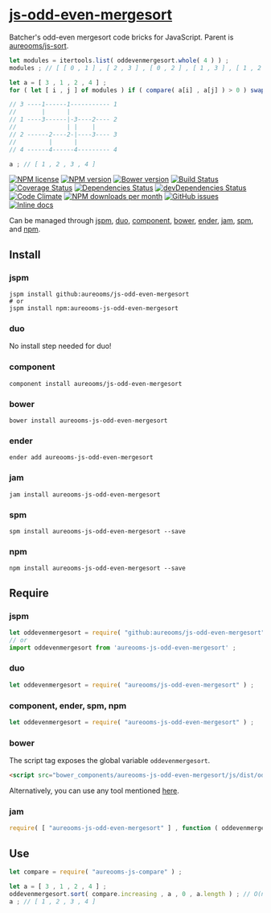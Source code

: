 [js-odd-even-mergesort](http://aureooms.github.io/js-odd-even-mergesort)
==

Batcher's odd-even mergesort code bricks for JavaScript. Parent is [aureooms/js-sort](https://github.com/aureooms/js-sort).

```js
let modules = itertools.list( oddevenmergesort.whole( 4 ) ) ;
modules ; // [ [ 0 , 1 ] , [ 2 , 3 ] , [ 0 , 2 ] , [ 1 , 3 ] , [ 1 , 2 ] ]

let a = [ 3 , 1 , 2 , 4 ] ;
for ( let [ i , j ] of modules ) if ( compare( a[i] , a[j] ) > 0 ) swap( a , i , j ) ;

// 3 ----1------1----------- 1
//       |      |
// 1 ----3------|-3----2---- 2
//              | |    |
// 2 ------2----2-|----3---- 3
//         |      |
// 4 ------4------4--------- 4

a ; // [ 1 , 2 , 3 , 4 ]
```

[![NPM license](http://img.shields.io/npm/l/aureooms-js-odd-even-mergesort.svg?style=flat)](https://raw.githubusercontent.com/aureooms/js-odd-even-mergesort/master/LICENSE)
[![NPM version](http://img.shields.io/npm/v/aureooms-js-odd-even-mergesort.svg?style=flat)](https://www.npmjs.org/package/aureooms-js-odd-even-mergesort)
[![Bower version](http://img.shields.io/bower/v/aureooms-js-odd-even-mergesort.svg?style=flat)](http://bower.io/search/?q=aureooms-js-odd-even-mergesort)
[![Build Status](http://img.shields.io/travis/aureooms/js-odd-even-mergesort.svg?style=flat)](https://travis-ci.org/aureooms/js-odd-even-mergesort)
[![Coverage Status](http://img.shields.io/coveralls/aureooms/js-odd-even-mergesort.svg?style=flat)](https://coveralls.io/r/aureooms/js-odd-even-mergesort)
[![Dependencies Status](http://img.shields.io/david/aureooms/js-odd-even-mergesort.svg?style=flat)](https://david-dm.org/aureooms/js-odd-even-mergesort#info=dependencies)
[![devDependencies Status](http://img.shields.io/david/dev/aureooms/js-odd-even-mergesort.svg?style=flat)](https://david-dm.org/aureooms/js-odd-even-mergesort#info=devDependencies)
[![Code Climate](http://img.shields.io/codeclimate/github/aureooms/js-odd-even-mergesort.svg?style=flat)](https://codeclimate.com/github/aureooms/js-odd-even-mergesort)
[![NPM downloads per month](http://img.shields.io/npm/dm/aureooms-js-odd-even-mergesort.svg?style=flat)](https://www.npmjs.org/package/aureooms-js-odd-even-mergesort)
[![GitHub issues](http://img.shields.io/github/issues/aureooms/js-odd-even-mergesort.svg?style=flat)](https://github.com/aureooms/js-odd-even-mergesort/issues)
[![Inline docs](http://inch-ci.org/github/aureooms/js-odd-even-mergesort.svg?branch=master&style=shields)](http://inch-ci.org/github/aureooms/js-odd-even-mergesort)

Can be managed through [jspm](https://github.com/jspm/jspm-cli),
[duo](https://github.com/duojs/duo),
[component](https://github.com/componentjs/component),
[bower](https://github.com/bower/bower),
[ender](https://github.com/ender-js/Ender),
[jam](https://github.com/caolan/jam),
[spm](https://github.com/spmjs/spm),
and [npm](https://github.com/npm/npm).

## Install

### jspm
```terminal
jspm install github:aureooms/js-odd-even-mergesort
# or
jspm install npm:aureooms-js-odd-even-mergesort
```
### duo
No install step needed for duo!

### component
```terminal
component install aureooms/js-odd-even-mergesort
```

### bower
```terminal
bower install aureooms-js-odd-even-mergesort
```

### ender
```terminal
ender add aureooms-js-odd-even-mergesort
```

### jam
```terminal
jam install aureooms-js-odd-even-mergesort
```

### spm
```terminal
spm install aureooms-js-odd-even-mergesort --save
```

### npm
```terminal
npm install aureooms-js-odd-even-mergesort --save
```

## Require
### jspm
```js
let oddevenmergesort = require( "github:aureooms/js-odd-even-mergesort" ) ;
// or
import oddevenmergesort from 'aureooms-js-odd-even-mergesort' ;
```
### duo
```js
let oddevenmergesort = require( "aureooms/js-odd-even-mergesort" ) ;
```

### component, ender, spm, npm
```js
let oddevenmergesort = require( "aureooms-js-odd-even-mergesort" ) ;
```

### bower
The script tag exposes the global variable `oddevenmergesort`.
```html
<script src="bower_components/aureooms-js-odd-even-mergesort/js/dist/odd-even-mergesort.min.js"></script>
```
Alternatively, you can use any tool mentioned [here](http://bower.io/docs/tools/).

### jam
```js
require( [ "aureooms-js-odd-even-mergesort" ] , function ( oddevenmergesort ) { ... } ) ;
```

## Use

```js
let compare = require( "aureooms-js-compare" ) ;

let a = [ 3 , 1 , 2 , 4 ] ;
oddevenmergesort.sort( compare.increasing , a , 0 , a.length ) ; // O(n log² n)
a ; // [ 1 , 2 , 3 , 4 ]
```
